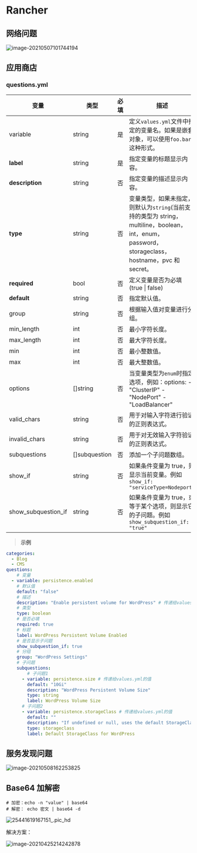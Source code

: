 

# Rancher

## 网络问题

![image-20210507101744194](https://tva1.sinaimg.cn/large/008i3skNgy1gse42tutiuj320c0ey75t.jpg)



## 应用商店

### questions.yml

| 变量                | 类型          | 必填 | 描述                                                         |
| ------------------- | ------------- | ---- | ------------------------------------------------------------ |
| variable            | string        | 是   | 定义`values.yml`文件中指定的变量名。如果是嵌套对象，可以使用`foo.bar`这种形式。 |
| **label**           | string        | 是   | 指定变量的标题显示内容。                                     |
| **description**     | string        | 否   | 指定变量的描述显示内容。                                     |
| **type**            | string        | 否   | 变量类型，如果未指定，则默认为`string`(当前支持的类型为 string，multiline，boolean，int，enum，password，storageclass，hostname，pvc 和 secret。 |
| **required**        | bool          | 否   | 定义变量是否为必填(true \| false)                            |
| **default**         | string        | 否   | 指定默认值。                                                 |
| group               | string        | 否   | 根据输入值对变量进行分组。                                   |
| min_length          | int           | 否   | 最小字符长度。                                               |
| max_length          | int           | 否   | 最大字符长度。                                               |
| min                 | int           | 否   | 最小整数值。                                                 |
| max                 | int           | 否   | 最大整数值。                                                 |
| options             | []string      | 否   | 当变量类型为`enum`时指定选项，例如：options: - "ClusterIP"  - "NodePort"  - "LoadBalancer" |
| valid_chars         | string        | 否   | 用于对输入字符进行验证的正则表达式。                         |
| invalid_chars       | string        | 否   | 用于对无效输入字符验证的正则表达式。                         |
| subquestions        | []subquestion | 否   | 添加一个子问题数组。                                         |
| show_if             | string        | 否   | 如果条件变量为 true，则显示当前变量。例如`show_if: "serviceType=Nodeport"` |
| show_subquestion_if | string        | 否   | 如果条件变量为 true，或等于某个选项，则显示它的子问题。例如`show_subquestion_if: "true"` |

> **示例**

```yaml
categories:
  - Blog
  - CMS
questions:
	# 变量
  - variable: persistence.enabled
  	# 默认值
    default: "false"
    # 描述
    description: "Enable persistent volume for WordPress" # 传递给values.yml的值
    # 类型
    type: boolean
    # 是否必填
    required: true
    # 标题
    label: WordPress Persistent Volume Enabled
    # 是否显示子问题
    show_subquestion_if: true
    # 分组
    group: "WordPress Settings"
    # 子问题
    subquestions:
    	# 子问题1
      - variable: persistence.size # 传递给values.yml的值
        default: "10Gi"
        description: "WordPress Persistent Volume Size"
        type: string
        label: WordPress Volume Size
      # 子问题2
      - variable: persistence.storageClass # 传递给values.yml的值
        default: ""
        description: "If undefined or null, uses the default StorageClass. Default to null"
        type: storageclass
        label: Default StorageClass for WordPress
```

## 服务发现问题

![image-20210508162253825](https://tva1.sinaimg.cn/large/008i3skNgy1gse44s0fpzj31p00u0tc5.jpg)

## Base64 加解密

```
# 加密：echo -n "value" | base64
# 解密： echo 密文 | base64 -d
```

![25441619167151_.pic_hd](https://tva1.sinaimg.cn/large/008i3skNgy1gse44sg9suj322a0dadha.jpg)

解决方案：

![image-20210425214242878](https://tva1.sinaimg.cn/large/008i3skNgy1gse44r6sdrj31570u0td5.jpg)



